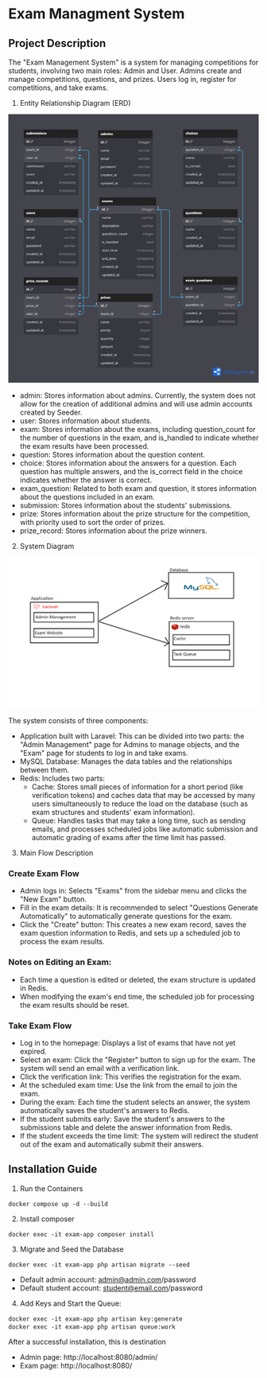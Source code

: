 # Exam Managment System

## Project Description
The "Exam Management System" is a system for managing competitions for students, involving two main roles: Admin and User. Admins create and manage competitions, questions, and prizes. Users log in, register for competitions, and take exams.

1. Entity Relationship Diagram (ERD)

![ERD](./doc/DBDiagram.png)

- admin: Stores information about admins. Currently, the system does not allow for the creation of additional admins and will use admin accounts created by Seeder.
- user: Stores information about students.
- exam: Stores information about the exams, including question_count for the number of questions in the exam, and is_handled to indicate whether the exam results have been processed.
- question: Stores information about the question content.
- choice: Stores information about the answers for a question. Each question has multiple answers, and the is_correct field in the choice indicates whether the answer is correct.
- exam_question: Related to both exam and question, it stores information about the questions included in an exam.
- submission: Stores information about the students' submissions.
- prize: Stores information about the prize structure for the competition, with priority used to sort the order of prizes.
- prize_record: Stores information about the prize winners.

2. System Diagram

![System](./doc/System.png)

The system consists of three components:

- Application built with Laravel: This can be divided into two parts: the "Admin Management" page for Admins to manage objects, and the "Exam" page for students to log in and take exams.
- MySQL Database: Manages the data tables and the relationships between them.
- Redis: Includes two parts:
    + Cache: Stores small pieces of information for a short period (like verification tokens) and caches data that may be accessed by many users simultaneously to reduce the load on the database (such as exam structures and students' exam information).
    + Queue: Handles tasks that may take a long time, such as sending emails, and processes scheduled jobs like automatic submission and automatic grading of exams after the time limit has passed.

3. Main Flow Description
### Create Exam Flow
- Admin logs in: Selects "Exams" from the sidebar menu and clicks the "New Exam" button.
- Fill in the exam details: It is recommended to select "Questions Generate Automatically" to automatically generate questions for the exam.
- Click the "Create" button: This creates a new exam record, saves the exam question information to Redis, and sets up a scheduled job to process the exam results.

### Notes on Editing an Exam:
- Each time a question is edited or deleted, the exam structure is updated in Redis.
- When modifying the exam's end time, the scheduled job for processing the exam results should be reset.

### Take Exam Flow
- Log in to the homepage: Displays a list of exams that have not yet expired.
- Select an exam: Click the "Register" button to sign up for the exam. The system will send an email with a verification link.
- Click the verification link: This verifies the registration for the exam.
- At the scheduled exam time: Use the link from the email to join the exam.
- During the exam: Each time the student selects an answer, the system automatically saves the student's answers to Redis.
- If the student submits early: Save the student's answers to the submissions table and delete the answer information from Redis.
- If the student exceeds the time limit: The system will redirect the student out of the exam and automatically submit their answers.

## Installation Guide
1. Run the Containers
```
docker compose up -d --build 
```
2. Install composer
```
docker exec -it exam-app composer install 
```
3. Migrate and Seed the Database
```
docker exec -it exam-app php artisan migrate --seed
```
- Default admin account: admin@admin.com/password
- Default student account: student@email.com/password
4. Add Keys and Start the Queue:
```
docker exec -it exam-app php artisan key:generate
docker exec -it exam-app php artisan queue:work
```

After a successful installation, this is destination
- Admin page: http://localhost:8080/admin/
- Exam page: http://localhost:8080/